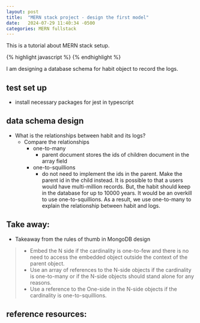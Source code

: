 ```yaml
---
layout: post
title:  "MERN stack project - design the first model"
date:   2024-07-29 11:40:34 -0500
categories: MERN fullstack
---
```

This is a tutorial about MERN stack setup.

{% highlight javascript %}
{% endhighlight %}

I am designing a database schema for habit object to record the logs.

## test set up
* install necessary packages for jest in typescript

## data schema design
* What is the relationships between habit and its logs?
  * Compare the relationships
    * one-to-many
      * parent document stores the ids of children document in the array field
    * one-to-squillions
      * do not need to implement the ids in the parent. Make the parent id in the child instead.
  It is possible to that a users would have multi-million records. But, the habit should keep in the database for up to 10000 years. It would be an overkill to use one-to-squillions. As a result, we use one-to-many to explain the relationship between habit and logs.



## Take away:
  * Takeaway from the rules of thumb in MongoDB design
  > * Embed the N side if the cardinality is one-to-few and there is no need to access the embedded object outside the context of the parent object.
  > * Use an array of references to the N-side objects if the cardinality is one-to-many or if the N-side objects should stand alone for any reasons.
  > * Use a reference to the One-side in the N-side objects if the cardinality is one-to-squillions.


## reference resources:

[MongoDB schema best practice]: https://www.mongodb.com/blog/post/6-rules-of-thumb-for-mongodb-schema-design
